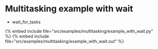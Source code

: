 # Multitasking example with wait

* wait_for_tasks

{% embed include file="src/examples/multitasking/example_with_wait.py" %}
{% embed include file="src/examples/multitasking/example_with_wait.out" %}


